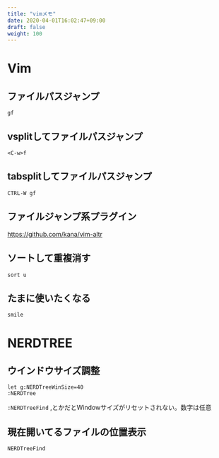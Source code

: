 ```yaml
---
title: "vimメモ"
date: 2020-04-01T16:02:47+09:00
draft: false
weight: 100
---
```


# Vim

## ファイルパスジャンプ

```
gf
```

## vsplitしてファイルパスジャンプ

```
<C-w>f
```

## tabsplitしてファイルパスジャンプ

```
CTRL-W gf 
```

## ファイルジャンプ系プラグイン

https://github.com/kana/vim-altr

## ソートして重複消す

```
sort u
```

## たまに使いたくなる

```
smile
```

# NERDTREE

## ウインドウサイズ調整

```
let g:NERDTreeWinSize=40
:NERDTree
```

`:NERDTreeFind` ,とかだとWindowサイズがリセットされない。数字は任意
                     
## 現在開いてるファイルの位置表示

```
NERDTreeFind
```
                     

